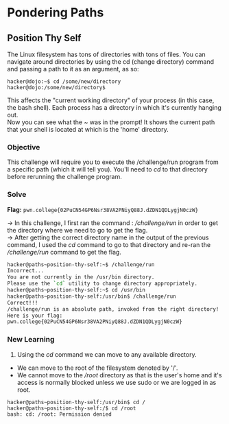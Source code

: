 # Pondering Paths

## Position Thy Self
The Linux filesystem has tons of directories with tons of files. You can navigate around directories by using the cd (change directory) command and passing a path to it as an argument, as so:  

```
hacker@dojo:~$ cd /some/new/directory
hacker@dojo:/some/new/directory$
```

This affects the "current working directory" of your process (in this case, the bash shell). Each process has a directory in which it's currently hanging out.  
Now you can see what the ~ was in the prompt! It shows the current path that your shell is located at which is the 'home' directory.

### Objective
This challenge will require you to execute the /challenge/run program from a specific path (which it will tell you). You'll need to *cd* to that directory before rerunning the challenge program.

### Solve
**Flag:** `pwn.college{02PuCN54GP6Nsr38VA2PNiyQ88J.dZDN1QDLygjN0czW}`

-> In this challenge, I first ran the command : */challenge/run* in order to get the directory where we need to go to get the flag.  
-> After getting the correct directory name in the output of the previous command, I used the *cd* command to go to that directory and re-ran the */challenge/run* command to get the flag.

```bash
hacker@paths~position-thy-self:~$ /challenge/run
Incorrect...
You are not currently in the /usr/bin directory.
Please use the `cd` utility to change directory appropriately.
hacker@paths~position-thy-self:~$ cd /usr/bin
hacker@paths~position-thy-self:/usr/bin$ /challenge/run
Correct!!!
/challenge/run is an absolute path, invoked from the right directory!
Here is your flag:
pwn.college{02PuCN54GP6Nsr38VA2PNiyQ88J.dZDN1QDLygjN0czW}
```

### New Learning
1. Using the *cd* command we can move to any available directory.
  - We can move to the root of the filesystem denoted by '/'.
  - We cannot move to the */root* directory as that is the user's home and it's access is normally blocked unless we use sudo or we are logged in as root.  

```
hacker@paths~position-thy-self:/usr/bin$ cd /
hacker@paths~position-thy-self:/$ cd /root
bash: cd: /root: Permission denied
```